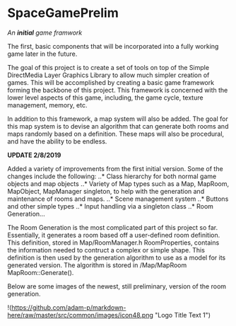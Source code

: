 # SpaceGamePrelim

*An **initial** game framwork*

The first, basic components that will be incorporated into a fully working game later in the future.

The goal of this project is to create a set of tools on top of the Simple DirectMedia Layer Graphics Library to allow much simpler creation of games. This will be accomplished by creating a basic game framework forming the backbone of this project. This framework is concerned with the lower level aspects of this game, including, the game cycle, texture management, memory, etc. 

In addition to this framework, a map system will also be added. The goal for this map system is to devise an algorithm that can generate both rooms and maps randomly based on a definition. These maps will also be procedural, and have the ability to be endless.

**UPDATE 2/8/2019**

Added a variety of improvements from the first initial version. Some of the changes include the following:
..* Class hierarchy for both normal game objects and map objects
..* Variety of Map types such as a Map, MapRoom, MapObject, MapManager singleton, to help with the generation and maintenance of rooms and maps.
..* Scene management system
..* Buttons and other simple types
..* Input handling via a singleton class
..* Room Generation...

The Room Generation is the most complicated part of this project so far. Essentially, it generates a room based off a user-defined room definition. This definition, stored in Map/RoomManager.h RoomProperties, contains the information needed to contruct a complex or simple shape. This definition is then used by the generation algorithm to use as a model for its generated version. The algorithm is stored in /Map/MapRoom MapRoom::Generate().

Below are some images of the newest, still preliminary, version of the room generation.


!(https://github.com/adam-p/markdown-here/raw/master/src/common/images/icon48.png "Logo Title Text 1")
